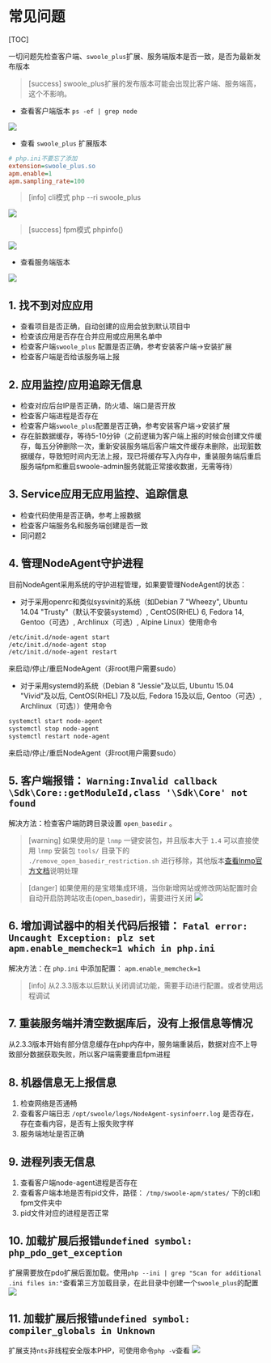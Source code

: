 # 常见问题

[TOC]

一切问题先检查客户端、`swoole_plus`扩展、服务端版本是否一致，是否为最新发布版本

>[success] swoole_plus扩展的发布版本可能会出现比客户端、服务端高，这个不影响。

* 查看客户端版本 `ps -ef | grep node`

![](images/screenshot_1565061680091.png)

* 查看 `swoole_plus` 扩展版本

```ini
# php.ini不要忘了添加
extension=swoole_plus.so
apm.enable=1
apm.sampling_rate=100
```

>[info] cli模式 php --ri swoole\_plus

![](images/screenshot_1565061764588.png)

>[success] fpm模式 phpinfo()

![](images/screenshot_1565061773976.png)

* 查看服务端版本

![](images/screenshot_1565061881319.png)

## 1. 找不到对应应用

* 查看项目是否正确，自动创建的应用会放到默认项目中
* 检查该应用是否存在合并应用或应用黑名单中
* 检查客户端`swoole_plus` 配置是否正确，参考安装客户端->安装扩展
* 检查客户端是否给该服务端上报

## 2. 应用监控/应用追踪无信息

* 检查对应后台IP是否正确，防火墙、端口是否开放
* 检查客户端进程是否存在
* 检查客户端`swoole_plus`配置是否正确，参考安装客户端->安装扩展
* 存在脏数据缓存，等待5-10分钟（之前逻辑为客户端上报的时候会创建文件缓存，每五分钟删除一次，重新安装服务端后客户端文件缓存未删除，出现脏数据缓存，导致短时间内无法上报，现已将缓存写入内存中，重装服务端后重启服务端fpm和重启swoole-admin服务就能正常接收数据，无需等待）

## 3. Service应用无应用监控、追踪信息

* 检查代码使用是否正确，参考上报数据
* 检查客户端服务名和服务端创建是否一致
* 同问题2

## 4. 管理NodeAgent守护进程

目前NodeAgent采用系统的守护进程管理，如果要管理NodeAgent的状态：

* 对于采用openrc和类似sysvinit的系统（如Debian 7 "Wheezy", Ubuntu 14.04 "Trusty"（默认不安装systemd）, CentOS(RHEL) 6, Fedora 14, Gentoo（可选）, Archlinux（可选）, Alpine Linux）使用命令

```bash
/etc/init.d/node-agent start
/etc/init.d/node-agent stop
/etc/init.d/node-agent restart
```

来启动/停止/重启NodeAgent（非root用户需要sudo）

* 对于采用systemd的系统（Debian 8 "Jessie"及以后, Ubuntu 15.04 "Vivid"及以后, CentOS(RHEL) 7及以后, Fedora 15及以后, Gentoo（可选）, Archlinux（可选））使用命令

```bash
systemctl start node-agent
systemctl stop node-agent
systemctl restart node-agent
```

来启动/停止/重启NodeAgent（非root用户需要sudo）

## 5. 客户端报错： `Warning:Invalid callback \Sdk\Core::getModuleId,class '\Sdk\Core' not found`

解决方法：检查客户端防跨目录设置 `open_basedir` 。

>[warning] 如果使用的是 `lnmp` 一键安装包，并且版本大于 `1.4` 可以直接使用 `lnmp` 安装包 `tools/` 目录下的 `./remove_open_basedir_restriction.sh` 进行移除，其他版本[查看lnmp官方文档](https://lnmp.org/faq/lnmp-vhost-add-howto.html#user.ini)说明处理

>[danger] 如果使用的是宝塔集成环境，当你新增网站或修改网站配置时会自动开启防跨站攻击(open_basedir)，需要进行关闭
![](images/bt-open_basedir.png)

## 6. 增加调试器中的相关代码后报错： `Fatal error: Uncaught Exception: plz set apm.enable_memcheck=1 which in php.ini`

解决方法：在 `php.ini` 中添加配置： `apm.enable_memcheck=1`

>[info] 从2.3.3版本以后默认关闭调试功能，需要手动进行配置。或者使用远程调试

## 7. 重装服务端并清空数据库后，没有上报信息等情况

从2.3.3版本开始有部分信息缓存在php内存中，服务端重装后，数据对应不上导致部分数据获取失败，所以客户端需要重启fpm进程

## 8. 机器信息无上报信息

1. 检查网络是否通畅
2. 查看客户端日志 `/opt/swoole/logs/NodeAgent-sysinfoerr.log` 是否存在，存在查看内容，是否有上报失败字样
3. 服务端地址是否正确

## 9. 进程列表无信息

1. 查看客户端node-agent进程是否存在
2. 查看客户端本地是否有pid文件，路径： `/tmp/swoole-apm/states/` 下的cli和fpm文件夹中
3. pid文件对应的进程是否正常

## 10. 加载扩展后报错`undefined symbol: php_pdo_get_exception`

扩展需要放在pdo扩展后面加载。使用`php --ini | grep "Scan for additional .ini files in:"`查看第三方加载目录，在此目录中创建一个`swoole_plus`的配置
![](images/screenshot_1565858281415.png)

## 11. 加载扩展后报错`undefined symbol: compiler_globals in Unknown`

扩展支持`nts`非线程安全版本PHP，可使用命令`php -v`查看
![](images/screenshot_1565662073057.png)